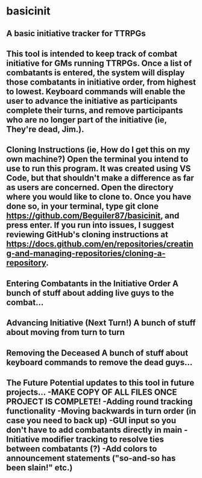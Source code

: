 # basicinit
A basic initiative tracker for TTRPGs
------------------------------------------------------------------------------------------------------------------------------
This tool is intended to keep track of combat initiative for GMs running TTRPGs.
Once a list of combatants is entered, the system will display those combatants in initiative order, from highest to lowest.
Keyboard commands will enable the user to advance the initiative as participants complete their turns, and remove participants
who are no longer part of the initiative (ie, They're dead, Jim.).
------------------------------------------------------------------------------------------------------------------------------
Cloning Instructions (ie, How do I get this on my own machine?)
Open the terminal you intend to use to run this program. It was created using VS Code, but that shouldn't make a difference as
far as users are concerned. Open the directory where you would like to clone to. Once you have done so, in your terminal, type
git clone https://github.com/Beguiler87/basicinit, and press enter. If you run into issues, I suggest reviewing GitHub's
cloning instructions at https://docs.github.com/en/repositories/creating-and-managing-repositories/cloning-a-repository.
------------------------------------------------------------------------------------------------------------------------------
Entering Combatants in the Initiative Order
A bunch of stuff about adding live guys to the combat...
------------------------------------------------------------------------------------------------------------------------------
Advancing Initiative (Next Turn!)
A bunch of stuff about moving from turn to turn
------------------------------------------------------------------------------------------------------------------------------
Removing the Deceased
A bunch of stuff about keyboard commands to remove the dead guys...
------------------------------------------------------------------------------------------------------------------------------
The Future
Potential updates to this tool in future projects...
-MAKE COPY OF ALL FILES ONCE PROJECT IS COMPLETE!
-Adding round tracking functionality
-Moving backwards in turn order (in case you need to back up)
-GUI input so you don't have to add combatants directly in main
-Initiative modifier tracking to resolve ties between combatants (?)
-Add colors to announcement statements ("so-and-so has been slain!" etc.)
------------------------------------------------------------------------------------------------------------------------------